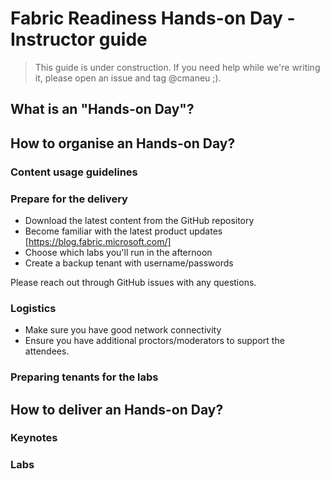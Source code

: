 # Fabric Readiness Hands-on Day - Instructor guide

> This guide is under construction. If you need help while we're writing it, please open an issue and tag @cmaneu ;).

## What is an "Hands-on Day"?

## How to organise an Hands-on Day?

### Content usage guidelines

### Prepare for the delivery

- Download the latest content from the GitHub repository
- Become familiar with the latest product updates [https://blog.fabric.microsoft.com/]
- Choose which labs you'll run in the afternoon
- Create a backup tenant with username/passwords

Please reach out through GitHub issues with any questions.

### Logistics

- Make sure you have good network connectivity
- Ensure you have additional proctors/moderators to support the attendees.

### Preparing tenants for the labs

## How to deliver an Hands-on Day?

### Keynotes


### Labs
